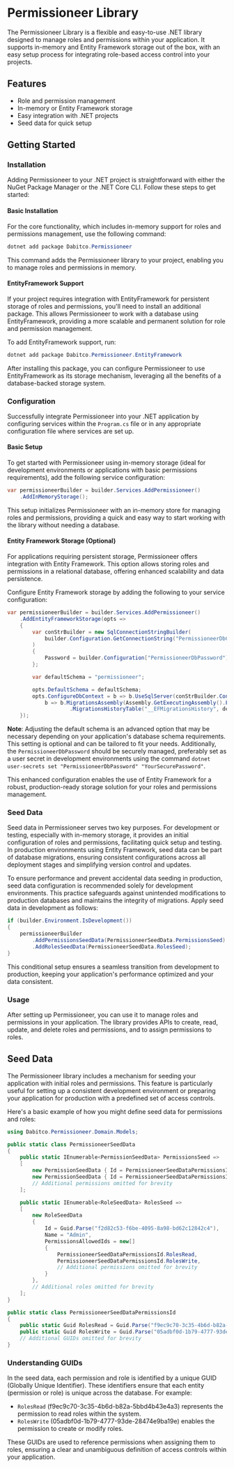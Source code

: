 # Permissioneer Library

The Permissioneer Library is a flexible and easy-to-use .NET library designed to manage roles and permissions within your application. It supports in-memory and Entity Framework storage out of the box, with an easy setup process for integrating role-based access control into your projects.

## Features

- Role and permission management
- In-memory or Entity Framework storage
- Easy integration with .NET projects
- Seed data for quick setup

## Getting Started

### Installation

Adding Permissioneer to your .NET project is straightforward with either the NuGet Package Manager or the .NET Core CLI. Follow these steps to get started:

#### Basic Installation

For the core functionality, which includes in-memory support for roles and permissions management, use the following command:

```csharp
dotnet add package Dabitco.Permissioneer
```

This command adds the Permissioneer library to your project, enabling you to manage roles and permissions in memory.

#### EntityFramework Support

If your project requires integration with EntityFramework for persistent storage of roles and permissions, you'll need to install an additional package. This allows Permissioneer to work with a database using EntityFramework, providing a more scalable and permanent solution for role and permission management.

To add EntityFramework support, run:

```csharp
dotnet add package Dabitco.Permissioneer.EntityFramework
```

After installing this package, you can configure Permissioneer to use EntityFramework as its storage mechanism, leveraging all the benefits of a database-backed storage system.

### Configuration

Successfully integrate Permissioneer into your .NET application by configuring services within the `Program.cs` file or in any appropriate configuration file where services are set up.

#### Basic Setup

To get started with Permissioneer using in-memory storage (ideal for development environments or applications with basic permissions requirements), add the following service configuration:

```csharp
var permissioneerBuilder = builder.Services.AddPermissioneer()
    .AddInMemoryStorage();
```

This setup initializes Permissioneer with an in-memory store for managing roles and permissions, providing a quick and easy way to start working with the library without needing a database.

#### Entity Framework Storage (Optional)

For applications requiring persistent storage, Permissioneer offers integration with Entity Framework. This option allows storing roles and permissions in a relational database, offering enhanced scalability and data persistence.

Configure Entity Framework storage by adding the following to your service configuration:

```csharp
var permissioneerBuilder = builder.Services.AddPermissioneer()
    .AddEntityFrameworkStorage(opts =>
    {
        var conStrBuilder = new SqlConnectionStringBuilder(
            builder.Configuration.GetConnectionString("PermissioneerDbConnection")
        )
        {
            Password = builder.Configuration["PermissioneerDbPassword"]
        };

        var defaultSchema = "permissioneer";

        opts.DefaultSchema = defaultSchema;
        opts.ConfigureDbContext = b => b.UseSqlServer(conStrBuilder.ConnectionString,
            b => b.MigrationsAssembly(Assembly.GetExecutingAssembly().FullName)
                    .MigrationsHistoryTable("__EFMigrationsHistory", defaultSchema));
    });
```

**Note**: Adjusting the default schema is an advanced option that may be necessary depending on your application's database schema requirements. This setting is optional and can be tailored to fit your needs. Additionally, the `PermissioneerDbPassword` should be securely managed, preferably set as a user secret in development environments using the command `dotnet user-secrets set "PermissioneerDbPassword" "YourSecurePassword"`.

This enhanced configuration enables the use of Entity Framework for a robust, production-ready storage solution for your roles and permissions management.

### Seed Data

Seed data in Permissioneer serves two key purposes. For development or testing, especially with in-memory storage, it provides an initial configuration of roles and permissions, facilitating quick setup and testing. In production environments using Entity Framework, seed data can be part of database migrations, ensuring consistent configurations across all deployment stages and simplifying version control and updates.

To ensure performance and prevent accidental data seeding in production, seed data configuration is recommended solely for development environments. This practice safeguards against unintended modifications to production databases and maintains the integrity of migrations. Apply seed data in development as follows:

```csharp
if (builder.Environment.IsDevelopment())
{
    permissioneerBuilder
        .AddPermissionsSeedData(PermissioneerSeedData.PermissionsSeed)
        .AddRolesSeedData(PermissioneerSeedData.RolesSeed);
}
```

This conditional setup ensures a seamless transition from development to production, keeping your application's performance optimized and your data consistent.

### Usage

After setting up Permissioneer, you can use it to manage roles and permissions in your application. The library provides APIs to create, read, update, and delete roles and permissions, and to assign permissions to roles.

## Seed Data

The Permissioneer library includes a mechanism for seeding your application with initial roles and permissions. This feature is particularly useful for setting up a consistent development environment or preparing your application for production with a predefined set of access controls.

Here's a basic example of how you might define seed data for permissions and roles:

```csharp
using Dabitco.Permissioneer.Domain.Models;

public static class PermissioneerSeedData
{
    public static IEnumerable<PermissionSeedData> PermissionsSeed =>
    [
        new PermissionSeedData { Id = PermissioneerSeedDataPermissionsId.RolesRead, Name = "Permissioneer.Roles.Read" },
        new PermissionSeedData { Id = PermissioneerSeedDataPermissionsId.RolesWrite, Name = "Permissioneer.Roles.Write" },
        // Additional permissions omitted for brevity
    ];

    public static IEnumerable<RoleSeedData> RolesSeed =>
    [
        new RoleSeedData
        {
            Id = Guid.Parse("f2d82c53-f6be-4095-8a98-bd62c12842c4"),
            Name = "Admin",
            PermissionsAllowedIds = new[]
            {
                PermissioneerSeedDataPermissionsId.RolesRead,
                PermissioneerSeedDataPermissionsId.RolesWrite,
                // Additional permissions omitted for brevity
            }
        },
        // Additional roles omitted for brevity
    ];
}

public static class PermissioneerSeedDataPermissionsId
{
    public static Guid RolesRead = Guid.Parse("f9ec9c70-3c35-4b6d-b82a-5bbd4b43e4a3");
    public static Guid RolesWrite = Guid.Parse("05adbf0d-1b79-4777-93de-28474e9ba19e");
    // Additional GUIDs omitted for brevity
}
```

### Understanding GUIDs

In the seed data, each permission and role is identified by a unique GUID (Globally Unique Identifier). These identifiers ensure that each entity (permission or role) is unique across the database. For example:

- `RolesRead` (f9ec9c70-3c35-4b6d-b82a-5bbd4b43e4a3) represents the permission to read roles within the system.
- `RolesWrite` (05adbf0d-1b79-4777-93de-28474e9ba19e) enables the permission to create or modify roles.

These GUIDs are used to reference permissions when assigning them to roles, ensuring a clear and unambiguous definition of access controls within your application.
